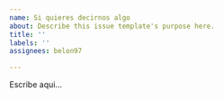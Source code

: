 ```yaml
---
name: Si quieres decirnos algo
about: Describe this issue template's purpose here.
title: ''
labels: ''
assignees: belon97

---
```


Escribe aqui...
